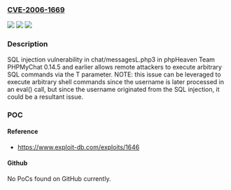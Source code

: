 ### [CVE-2006-1669](https://cve.mitre.org/cgi-bin/cvename.cgi?name=CVE-2006-1669)
![](https://img.shields.io/static/v1?label=Product&message=n%2Fa&color=blue)
![](https://img.shields.io/static/v1?label=Version&message=n%2Fa&color=blue)
![](https://img.shields.io/static/v1?label=Vulnerability&message=n%2Fa&color=brighgreen)

### Description

SQL injection vulnerability in chat/messagesL.php3 in phpHeaven Team PHPMyChat 0.14.5 and earlier allows remote attackers to execute arbitrary SQL commands via the T parameter.  NOTE: this issue can be leveraged to execute arbitrary shell commands since the username is later processed in an eval() call, but since the username originated from the SQL injection, it could be a resultant issue.

### POC

#### Reference
- https://www.exploit-db.com/exploits/1646

#### Github
No PoCs found on GitHub currently.

